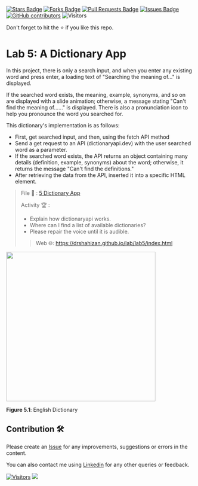 <a href="https://github.com/drshahizan/learn-php/stargazers"><img src="https://img.shields.io/github/stars/drshahizan/learn-php" alt="Stars Badge"/></a>
<a href="https://github.com/drshahizan/learn-php/network/members"><img src="https://img.shields.io/github/forks/drshahizan/learn-php" alt="Forks Badge"/></a>
<a href="https://github.com/drshahizan/learn-php/pulls"><img src="https://img.shields.io/github/issues-pr/drshahizan/learn-php" alt="Pull Requests Badge"/></a>
<a href="https://github.com/drshahizan/learn-php/issues"><img src="https://img.shields.io/github/issues/drshahizan/learn-php" alt="Issues Badge"/></a>
<a href="https://github.com/drshahizan/learn-php/graphs/contributors"><img alt="GitHub contributors" src="https://img.shields.io/github/contributors/drshahizan/learn-php?color=2b9348"></a>
![Visitors](https://api.visitorbadge.io/api/visitors?path=https%3A%2F%2Fgithub.com%2Fdrshahizan%2Flearn-php&labelColor=%23d9e3f0&countColor=%23697689&style=flat)

Don't forget to hit the :star: if you like this repo.

# Lab 5: A Dictionary App

In this project, there is only a search input, and when you enter any existing word and press enter, a loading text of "Searching the meaning of..." is displayed.

If the searched word exists, the meaning, example, synonyms, and so on are displayed with a slide animation; otherwise, a message stating "Can't find the meaning of......" is displayed. There is also a pronunciation icon to help you pronounce the word you searched for.

This dictionary's implementation is as follows:

- First, get searched input, and then, using the fetch API method
- Send a get request to an API (dictionaryapi.dev) with the user searched word as a parameter.
- If the searched word exists, the API returns an object containing many details (definition, example, synonyms) about the word; otherwise, it returns the message "Can't find the definitions."
- After retrieving the data from the API, inserted it into a specific HTML element.

> File 📁 : [5 Dictionary App](./download/5Dictionary%20App)
> 
> Activity 🏆 :
> - Explain how dictionaryapi works.
> - Where can I find a list of available dictionaries?
> - Please repair the voice until it is audible.
>
> > Web 🌐: https://drshahizan.github.io/lab/lab5/index.html

<img src="./download/L5adv-a.png" width="400" />

**Figure 5.1**: English Dictionary

## Contribution 🛠️
Please create an [Issue](https://github.com/drshahizan/learn-php/issues) for any improvements, suggestions or errors in the content.

You can also contact me using [Linkedin](https://www.linkedin.com/in/drshahizan/) for any other queries or feedback.

[![Visitors](https://api.visitorbadge.io/api/visitors?path=https%3A%2F%2Fgithub.com%2Fdrshahizan&labelColor=%23697689&countColor=%23555555&style=plastic)](https://visitorbadge.io/status?path=https%3A%2F%2Fgithub.com%2Fdrshahizan)
![](https://hit.yhype.me/github/profile?user_id=81284918)

